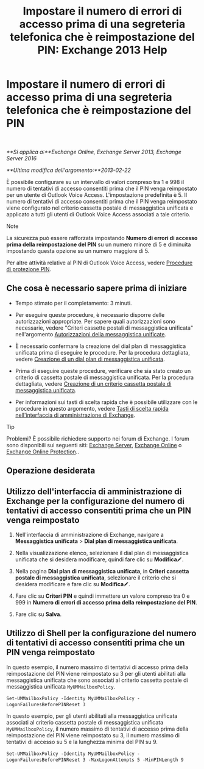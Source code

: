﻿---
title: 'Impostare il numero di errori di accesso prima di una segreteria telefonica che è reimpostazione del PIN: Exchange 2013 Help'
TOCTitle: Impostare il numero di errori di accesso prima di una segreteria telefonica che è reimpostazione del PIN
ms:assetid: 4de38499-0a6f-4f00-8697-eeff805d7266
ms:mtpsurl: https://technet.microsoft.com/it-it/library/Aa997939(v=EXCHG.150)
ms:contentKeyID: 50555585
ms.date: 05/22/2018
mtps_version: v=EXCHG.150
ms.translationtype: MT
---

# Impostare il numero di errori di accesso prima di una segreteria telefonica che è reimpostazione del PIN

 

_**Si applica a:**Exchange Online, Exchange Server 2013, Exchange Server 2016_

_**Ultima modifica dell'argomento:**2013-02-22_

È possibile configurare su un intervallo di valori compreso tra 1 e 998 il numero di tentativi di accesso consentiti prima che il PIN venga reimpostato per un utente di Outlook Voice Access. L'impostazione predefinita è 5. Il numero di tentativi di accesso consentiti prima che il PIN venga reimpostato viene configurato nel criterio cassetta postale di messaggistica unificata e applicato a tutti gli utenti di Outlook Voice Access associati a tale criterio.


> [!NOTE]
> La sicurezza può essere rafforzata impostando <STRONG>Numero di errori di accesso prima della reimpostazione del PIN</STRONG> su un numero minore di 5 e diminuita impostando questa opzione su un numero maggiore di 5.



Per altre attività relative al PIN di Outlook Voice Access, vedere [Procedure di protezione PIN](pin-security-procedures-exchange-2013-help.md).

## Che cosa è necessario sapere prima di iniziare

  - Tempo stimato per il completamento: 3 minuti.

  - Per eseguire queste procedure, è necessario disporre delle autorizzazioni appropriate. Per sapere quali autorizzazioni sono necessarie, vedere "Criteri cassette postali di messaggistica unificata" nell'argomento [Autorizzazioni della messaggistica unificate](unified-messaging-permissions-exchange-2013-help.md).

  - È necessario confermare la creazione del dial plan di messaggistica unificata prima di eseguire le procedure. Per la procedura dettagliata, vedere [Creazione di un dial plan di messaggistica unificata](create-a-um-dial-plan-exchange-2013-help.md).

  - Prima di eseguire queste procedure, verificare che sia stato creato un criterio di cassetta postale di messaggistica unificata. Per la procedura dettagliata, vedere [Creazione di un criterio cassetta postale di messaggistica unificata](create-a-um-mailbox-policy-exchange-2013-help.md).

  - Per informazioni sui tasti di scelta rapida che è possibile utilizzare con le procedure in questo argomento, vedere [Tasti di scelta rapida nell'interfaccia di amministrazione di Exchange](keyboard-shortcuts-in-the-exchange-admin-center-exchange-online-protection-help.md).


> [!TIP]
> Problemi? È possibile richiedere supporto nei forum di Exchange. I forum sono disponibili sui seguenti siti: <A href="https://go.microsoft.com/fwlink/p/?linkid=60612">Exchange Server</A>, <A href="https://go.microsoft.com/fwlink/p/?linkid=267542">Exchange Online</A> o <A href="https://go.microsoft.com/fwlink/p/?linkid=285351">Exchange Online Protection</A>..



## Operazione desiderata

## Utilizzo dell'interfaccia di amministrazione di Exchange per la configurazione del numero di tentativi di accesso consentiti prima che un PIN venga reimpostato

1.  Nell'interfaccia di amministrazione di Exchange, navigare a **Messaggistica unificata** \> **Dial plan di messaggistica unificata**.

2.  Nella visualizzazione elenco, selezionare il dial plan di messaggistica unificata che si desidera modificare, quindi fare clic su **Modifica**![Icona Modifica](images/JJ218640.6f53ccb2-1f13-4c02-bea0-30690e6ea71d(EXCHG.150).gif "Icona Modifica").

3.  Nella pagina **Dial plan di messaggistica unificata**, in **Criteri cassetta postale di messaggistica unificata**, selezionare il criterio che si desidera modificare e fare clic su **Modifica**![Icona Modifica](images/JJ218640.6f53ccb2-1f13-4c02-bea0-30690e6ea71d(EXCHG.150).gif "Icona Modifica").

4.  Fare clic su **Criteri PIN** e quindi immettere un valore compreso tra 0 e 999 in **Numero di errori di accesso prima della reimpostazione del PIN**.

5.  Fare clic su **Salva**.

## Utilizzo di Shell per la configurazione del numero di tentativi di accesso consentiti prima che un PIN venga reimpostato

In questo esempio, il numero massimo di tentativi di accesso prima della reimpostazione del PIN viene reimpostato su 3 per gli utenti abilitati alla messaggistica unificata che sono associati al criterio cassetta postale di messaggistica unificata `MyUMMailboxPolicy`.

    Set-UMMailboxPolicy -Identity MyUMMailboxPolicy -LogonFailuresBeforePINReset 3

In questo esempio, per gli utenti abilitati alla messaggistica unificata associati al criterio cassetta postale di messaggistica unificata `MyUMMailboxPolicy`, il numero massimo di tentativi di accesso prima della reimpostazione del PIN viene reimpostato su 3, il numero massimo di tentativi di accesso su 5 e la lunghezza minima del PIN su 9.

    Set-UMMailboxPolicy -Identity MyUMMailboxPolicy -LogonFailuresBeforePINReset 3 -MaxLogonAttempts 5 -MinPINLength 9

